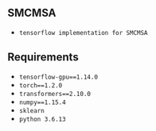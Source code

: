 ## SMCMSA
- `tensorflow implementation for SMCMSA`

## Requirements
- `tensorflow-gpu==1.14.0`
- `torch==1.2.0`
- `transformers==2.10.0`
- `numpy==1.15.4`
- `sklearn`
- `python 3.6.13`
